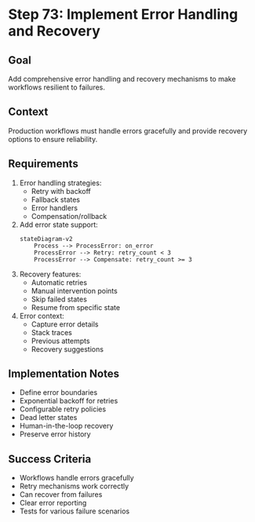 # Step 73: Implement Error Handling and Recovery

## Goal
Add comprehensive error handling and recovery mechanisms to make workflows resilient to failures.

## Context
Production workflows must handle errors gracefully and provide recovery options to ensure reliability.

## Requirements
1. Error handling strategies:
   - Retry with backoff
   - Fallback states
   - Error handlers
   - Compensation/rollback
2. Add error state support:
   ```mermaid
   stateDiagram-v2
       Process --> ProcessError: on_error
       ProcessError --> Retry: retry_count < 3
       ProcessError --> Compensate: retry_count >= 3
   ```
3. Recovery features:
   - Automatic retries
   - Manual intervention points
   - Skip failed states
   - Resume from specific state
4. Error context:
   - Capture error details
   - Stack traces
   - Previous attempts
   - Recovery suggestions

## Implementation Notes
- Define error boundaries
- Exponential backoff for retries
- Configurable retry policies
- Dead letter states
- Human-in-the-loop recovery
- Preserve error history

## Success Criteria
- Workflows handle errors gracefully
- Retry mechanisms work correctly
- Can recover from failures
- Clear error reporting
- Tests for various failure scenarios